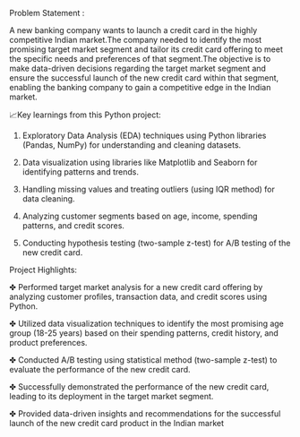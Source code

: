 Problem Statement :

A new banking company wants to launch a credit card in the highly competitive Indian market.The company needed to identify the most promising target market
segment and tailor its credit card offering to meet the specific needs and preferences of that segment.The objective is to make data-driven decisions regarding the
target market segment and ensure the successful launch of the new credit card within that segment, enabling the banking company to gain a competitive edge in the
Indian market.


📈Key learnings from this Python project:

1. Exploratory Data Analysis (EDA) techniques using Python libraries (Pandas, NumPy) for understanding and cleaning datasets.

2. Data visualization using libraries like Matplotlib and Seaborn for identifying patterns and trends.

3. Handling missing values and treating outliers (using IQR method) for data cleaning.

4. Analyzing customer segments based on age, income, spending patterns, and credit scores.

5. Conducting hypothesis testing (two-sample z-test) for A/B testing of the new credit card.

Project Highlights:

✤ Performed target market analysis for a new credit card offering by analyzing customer profiles, transaction data, and credit scores using Python.

✤ Utilized data visualization techniques to identify the most promising age group (18-25 years) based on their spending patterns, credit history, and product preferences.

✤ Conducted A/B testing using statistical method (two-sample z-test) to evaluate the performance of the new credit card.

✤ Successfully demonstrated the performance of the new credit card, leading to its deployment in the target market segment.

✤ Provided data-driven insights and recommendations for the successful launch of the new credit card product in the Indian market
